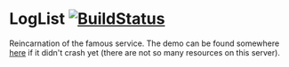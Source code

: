 # LogList [![BuildStatus](https://travis-ci.org/codingteam/loglist.png?branch=master)](https://travis-ci.org/codingteam/loglist)

Reincarnation of the famous service. The demo can be found somewhere [here](http://rexim.me:9000/) if it didn't crash yet (there are not so many resources on this server).
